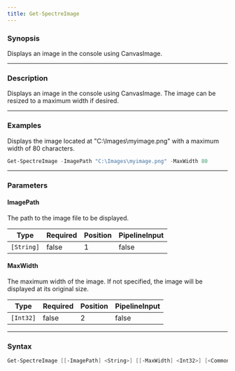```yaml
---
title: Get-SpectreImage
---
```




### Synopsis
Displays an image in the console using CanvasImage.

---

### Description

Displays an image in the console using CanvasImage. The image can be resized to a maximum width if desired.

---

### Examples
Displays the image located at "C:\Images\myimage.png" with a maximum width of 80 characters.

```powershell
Get-SpectreImage -ImagePath "C:\Images\myimage.png" -MaxWidth 80
```

---

### Parameters
#### **ImagePath**
The path to the image file to be displayed.

|Type      |Required|Position|PipelineInput|
|----------|--------|--------|-------------|
|`[String]`|false   |1       |false        |

#### **MaxWidth**
The maximum width of the image. If not specified, the image will be displayed at its original size.

|Type     |Required|Position|PipelineInput|
|---------|--------|--------|-------------|
|`[Int32]`|false   |2       |false        |

---

### Syntax
```powershell
Get-SpectreImage [[-ImagePath] <String>] [[-MaxWidth] <Int32>] [<CommonParameters>]
```
